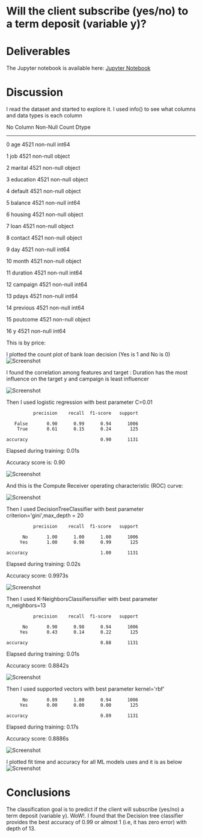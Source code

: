 # Will the client subscribe (yes/no) to a term deposit (variable y)?

# Deliverables

The Jupyter notebook is available here:
[Jupyter Notebook](https://github.com/hossamfattah/mlmodule17/blob/64c28f208ff2a511c299d20bf35c4abc24e5c7da/MyWorkF.ipynb)


# Discussion
I read the dataset and started to explore it. I used info() to see what columns and data types is each column

 No   Column     Non-Null Count  Dtype 
---  ------     --------------  ----- 
 0   age        4521 non-null   int64 

 1   job        4521 non-null   object

 2   marital    4521 non-null   object

 3   education  4521 non-null   object

 4   default    4521 non-null   object

 5   balance    4521 non-null   int64 

 6   housing    4521 non-null   object

 7   loan       4521 non-null   object

 8   contact    4521 non-null   object

 9   day        4521 non-null   int64 

 10  month      4521 non-null   object

 11  duration   4521 non-null   int64 

 12  campaign   4521 non-null   int64 

 13  pdays      4521 non-null   int64 

 14  previous   4521 non-null   int64 

 15  poutcome   4521 non-null   object

 16  y          4521 non-null   int64 
 


This is by price:

I plotted the count plot of bank loan decision (Yes is 1 and No is 0)
![Screenshot](./images/image01.png)

I found the correlation among features and target :
Duration has the most influence on the target y and campaign is least influencer

![Screenshot](./images/image01_1.png)


Then I used logistic regression with best parameter C=0.01

              precision    recall  f1-score   support

       False       0.90      0.99      0.94      1006
        True       0.61      0.15      0.24       125

    accuracy                           0.90      1131

Elapsed during training: 0.01s

Accuracy score is:  0.90


![Screenshot](./images/image02.png)

And this is the Compute Receiver operating characteristic (ROC) curve: 

![Screenshot](./images/image02_2.png)

Then I used DecisionTreeClassifier with best parameter criterion='gini',max_depth = 20


              precision    recall  f1-score   support

          No       1.00      1.00      1.00      1006
         Yes       1.00      0.98      0.99       125

    accuracy                           1.00      1131


Elapsed during training: 0.02s

Accuracy score: 0.9973s

![Screenshot](./images/image03.png)


Then I used K-NeighborsClassifierssifier with best parameter n_neighbors=13


              precision    recall  f1-score   support

          No       0.90      0.98      0.94      1006
         Yes       0.43      0.14      0.22       125

    accuracy                           0.88      1131
   
Elapsed during training: 0.01s

Accuracy score: 0.8842s


![Screenshot](./images/image04.png)


Then I used supported vectors with best parameter kernel='rbf'


          No       0.89      1.00      0.94      1006
         Yes       0.00      0.00      0.00       125

    accuracy                           0.89      1131

Elapsed during training: 0.17s

Accuracy score: 0.8886s


![Screenshot](./images/image05.png)


I plotted fit time and accuracy for all ML models uses and it is as below
![Screenshot](./images/image06.png)

# Conclusions 
The classification goal is to predict if the client will subscribe (yes/no) a term deposit (variable y). 
WoW!. I found that the Decision tree classifier provides the best accuracy of 0.99 or almost 1 (i.e, it has zero error) with depth of 13.